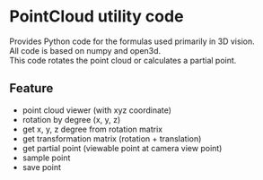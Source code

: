 # PointCloud utility code

Provides Python code for the formulas used primarily in 3D vision. <br/>
All code is based on numpy and open3d. <br/>
This code rotates the point cloud or calculates a partial point.<br/>

## Feature
* point cloud viewer (with xyz coordinate)
* rotation by degree (x, y, z)
* get x, y, z degree from rotation matrix
* get transformation matrix (rotation + translation)
* get partial point (viewable point at camera view point)
* sample point
* save point
